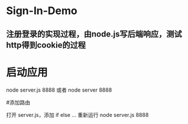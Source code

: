 # Sign-In-Demo
注册登录的实现过程，由node.js写后端响应，测试http得到cookie的过程
---
# 启动应用
node server.js 8888 或者 node server 8888

#添加路由

打开 server.js，添加 if else ...
重新运行 node server.js 8888
